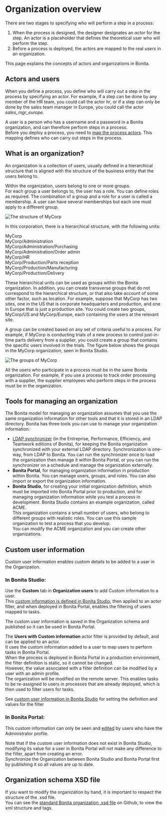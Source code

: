 # Organization overview

There are two stages to specifying who will perform a step in a process:

1. When the process is designed, the designer designates an _actor_ for the step. An actor is a placeholder that defines the theoretical user who will perform the step.
2. Before a process is deployed, the actors are mapped to the real _users_ in an organization.

This page explains the concepts of actors and organizations in Bonita.

## Actors and users

When you define a process, you define who will carry out a step in the process by specifying an actor. For example, if a step can be done by any member of the HR team, you could call the actor _hr_, or if a step can only be done by the sales team manager in Europe, you could call the actor _sales\_mgr\_europe_.

A user is a person who has a username and a password in a Bonita organization, and can therefore perform steps in a process.   
Before you deploy a process, you need to [map the process actors](actors.md). This mapping defines who can carry out steps in the process. 

## What is an organization?

An organization is a collection of users, usually defined in a hierarchical structure that is aligned with the structure of the business entity that the users belong to.

Within the organization, users belong to one or more groups.  
For each group a user belongs to, the user has a role. You can define roles as required. The combination of a group and a role for a user is called a membership. A user can have several memberships but each one must apply to a different group.

![The structure of MyCorp](images/images-6_0/admin_org_MyCorp_structure.png)

In this corporation, there is a hierarchical structure, with the following units:

MyCorp  
MyCorp/Administration  
MyCorp/Administration/Purchasing  
MyCorp/Administration/Order admin  
MyCorp/HR  
MyCorp/Production/Parts reception  
MyCorp/Production/Manufacturing  
MyCorp/Production/Delivery

These hierarchical units can be used as groups within the Bonita organization. In addition, you can create transverse groups that do not correspond to the hierarchical structure, or that also take account of some other factor, such as location. For example, suppose that MyCorp has two sites, one in the US that is corporate headquarters and production, and one in Europe that is just a production site. You could create two groups, MyCorp/US and MyCorp/Europe, each containing the users at the relevant site.

A group can be created based on any set of criteria useful to a process. For example, if MyCorp is conducting trials of a new process to control just-in-time parts delivery from a supplier, you could create a group that contains the specific users involved in the trials. The figure below shows the groups in the MyCorp organization, seen in Bonita Studio.

![The groups of MyCorp](images/images-6_0/admin_org_mycorp_groups.png)

All the users who participate in a process must be in the same Bonita organization. For example, if you use a process to track order processing with a supplier, the supplier employees who perform steps in the process must be in the organization.

## Tools for managing an organization

The Bonita model for managing an organization assumes that you use the same organization information for other tools and that it is stored in an LDAP directory. Bonita has three tools you can use to manage your organization information:

* [LDAP synchronizer](ldap-synchronizer.md) (in the Entreprise, Performance, Efficiency, and Teamwork editions of Bonita), for keeping the Bonita organization synchronized with your external LDAP directory. Synchronization is one-way, from LDAP to Bonita. You can run the synchronizer once to load the organization then manage it within Bonita Portal, or you can run the synchronizer on a schedule and manage the organization externally.
* **Bonita Portal**, for managing organization information in production within Bonita. You can manage users, groups, and roles. You can also import or export the organization information.
* **Bonita Studio**, for creating your initial organization definition, which must be imported into Bonita Portal prior to production, and for managing organization information while you test a process in development. Bonita Studio contains an example organization, called ACME.  
This organization contains a small number of users, who belong to different groups with realistic roles. You can use this sample organization to test a process that you develop.   
You can modify the ACME organization and you can create other organizations.

## Custom user information

Custom user information enables custom details to be added to a user in the Organization.

### In Bonita Studio:

Use the **Custom** tab in **Organization users** to add Custom information to a user.  
This [custom information is defined in Bonita Studio](custom-user-information-in-bonita-bpm-studio.md), then applied to an actor filter, and when deployed in Bonita Portal, enables the filtering of users mapped to tasks.

The custom user information is saved in the Organization schema and published so it can be used in Bonita Portal.

The **Users with Custom information** actor filter is provided by default, and can be applied to an actor.   
It uses the custom information added to a user to map users to perform tasks in Bonita Portal.  
When the process is deployed in Bonita Portal in a production environment, the filter definition is static, so it cannot be changed.   
However, the value associated with a filter definition can be modified by a user with an admin profile.  
The organization will be modified on the remote server. This enables tasks to be re-assigned to users in processes that are already deployed, which is then used to filter users for tasks.

See [custom user information in Bonita Studio](custom-user-information-in-bonita-bpm-studio.md) for setting the definition and values for the filter

### In Bonita Portal:

This custom information can only be seen and [edited](custom-user-information-in-bonita-bpm-portal.md) by users who have the Administrator profile.

Note that if the custom user information does not exist in Bonita Studio, modifying its value for a user in Bonita Portal will not make any difference to the filter, apart from creating an error.  
Synchronize the Organization between Bonita Studio and Bonita Portal first by publishing it so all values are up to date.

## Organization schema XSD file

If you want to modify the organization by hand, it is important to respect the structure of the .xsd file.  
You can see the [standard Bonita organization .xsd file](https://github.com/bonitasoft/bonita-engine/blob/master/bpm/bonita-core/bonita-process-engine/src/main/resources/bos-organization.xsd) on Github, to view the xml structure and tags.
